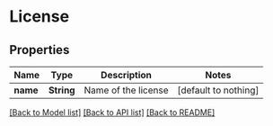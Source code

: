# License


## Properties
Name | Type | Description | Notes
------------ | ------------- | ------------- | -------------
**name** | **String** | Name of the license | [default to nothing]


[[Back to Model list]](../README.md#models) [[Back to API list]](../README.md#api-endpoints) [[Back to README]](../README.md)


